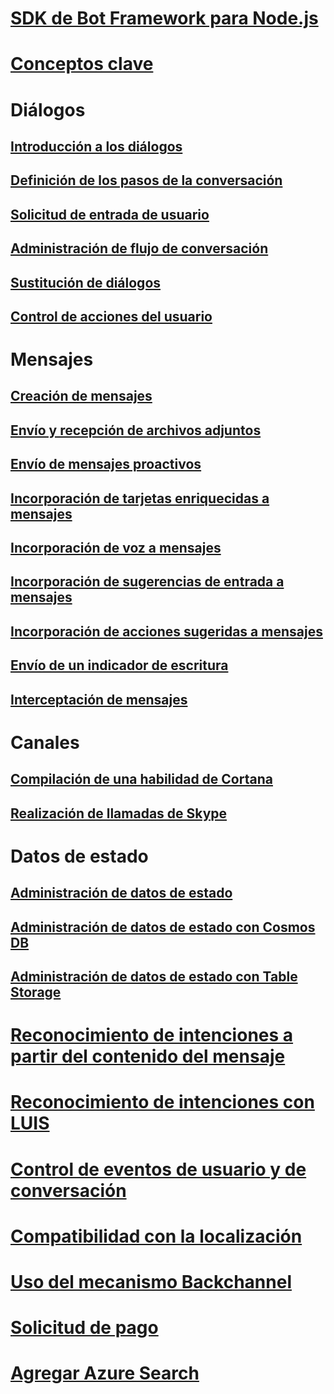 # [SDK de Bot Framework para Node.js](bot-builder-nodejs-overview.md)
# [Conceptos clave](bot-builder-nodejs-concepts.md)
# Diálogos
## [Introducción a los diálogos](bot-builder-nodejs-dialog-overview.md)
## [Definición de los pasos de la conversación](bot-builder-nodejs-dialog-waterfall.md)
## [Solicitud de entrada de usuario](bot-builder-nodejs-dialog-prompt.md)
## [Administración de flujo de conversación](bot-builder-nodejs-dialog-manage-conversation-flow.md)
## [Sustitución de diálogos](bot-builder-nodejs-dialog-replace.md)
## [Control de acciones del usuario](bot-builder-nodejs-dialog-actions.md)
# Mensajes
## [Creación de mensajes](bot-builder-nodejs-message-create.md) 
## [Envío y recepción de archivos adjuntos](bot-builder-nodejs-send-receive-attachments.md) 
## [Envío de mensajes proactivos](bot-builder-nodejs-proactive-messages.md)
## [Incorporación de tarjetas enriquecidas a mensajes](bot-builder-nodejs-send-rich-cards.md)
## [Incorporación de voz a mensajes](bot-builder-nodejs-text-to-speech.md)
## [Incorporación de sugerencias de entrada a mensajes](bot-builder-nodejs-send-input-hints.md)
## [Incorporación de acciones sugeridas a mensajes](bot-builder-nodejs-send-suggested-actions.md)
## [Envío de un indicador de escritura](bot-builder-nodejs-send-typing-indicator.md)
## [Interceptación de mensajes](bot-builder-nodejs-intercept-messages.md)
# Canales
## [Compilación de una habilidad de Cortana](bot-builder-nodejs-cortana-skill.md)
## [Realización de llamadas de Skype](bot-builder-nodejs-conduct-audio-calls.md)
# Datos de estado
## [Administración de datos de estado](bot-builder-nodejs-state.md)
## [Administración de datos de estado con Cosmos DB](bot-builder-nodejs-state-azure-cosmosdb.md)
## [Administración de datos de estado con Table Storage](bot-builder-nodejs-state-azure-table-storage.md)
# [Reconocimiento de intenciones a partir del contenido del mensaje](bot-builder-nodejs-recognize-intent-messages.md)
# [Reconocimiento de intenciones con LUIS](bot-builder-nodejs-recognize-intent-luis.md)
# [Control de eventos de usuario y de conversación](bot-builder-nodejs-handle-conversation-events.md)
# [Compatibilidad con la localización](bot-builder-nodejs-localization.md)
# [Uso del mecanismo Backchannel](bot-builder-nodejs-backchannel.md)
# [Solicitud de pago](bot-builder-nodejs-request-payment.md)
# [Agregar Azure Search](bot-builder-nodejs-search-azure.md)
